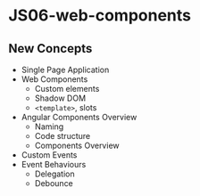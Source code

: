 # JS06-web-components
## New Concepts
* Single Page Application
* Web Components
  * Custom elements
  * Shadow DOM
  * `<template>`, slots
* Angular Components Overview
  * Naming
  * Code structure
  * Components Overview
* Custom Events
* Event Behaviours
  * Delegation
  * Debounce
